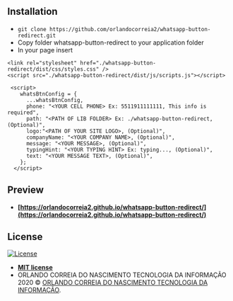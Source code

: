 ## Installation

- `git clone https://github.com/orlandocorreia2/whatsapp-button-redirect.git`
- Copy folder whatsapp-button-redirect to your application folder
- In your page insert

```
<link rel="stylesheet" href="./whatsapp-button-redirect/dist/css/styles.css" />
<script src="./whatsapp-button-redirect/dist/js/scripts.js"></script>
```

```
 <script>
    whatsBtnConfig = {
      ...whatsBtnConfig,
      phone: "<YOUR CELL PHONE> Ex: 5511911111111, This info is required",
      path: "<PATH OF LIB FOLDER> Ex: ./whatsapp-button-redirect, (Optional)",
      logo:"<PATH OF YOUR SITE LOGO>, (Optional)",
      companyName: "<YOUR COMPANY NAME>, (Optional)",
      message: "<YOUR MESSAGE>, (Optional)",
      typingHint: "<YOUR TYPING HINT> Ex: typing..., (Optional)",
      text: "<YOUR MESSAGE TEXT>, (Optional)",
    };
  </script>
```

## Preview

- **[https://orlandocorreia2.github.io/whatsapp-button-redirect/](https://orlandocorreia2.github.io/whatsapp-button-redirect/)**

## License

[![License](http://img.shields.io/:license-mit-blue.svg?style=flat-square)](http://badges.mit-license.org)

- **[MIT license](https://mit-license.org/)**
- ORLANDO CORREIA DO NASCIMENTO TECNOLOGIA DA INFORMAÇÃO 2020 © <a href="javascript:;" target="_blank">ORLANDO CORREIA DO NASCIMENTO TECNOLOGIA DA INFORMAÇÃO</a>.
